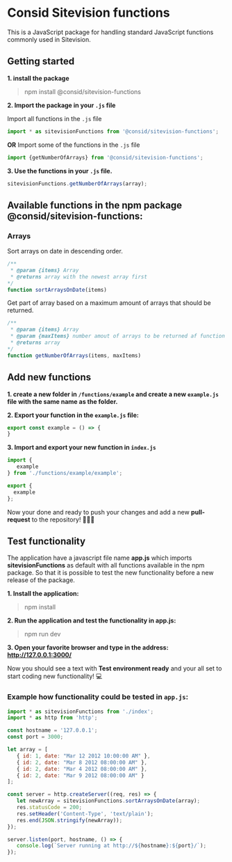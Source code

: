 # Consid Sitevision functions
This is a JavaScript package for handling standard JavaScript functions commonly used in Sitevision. 

## Getting started

**1. install the package**
> npm install @consid/sitevision-functions

**2. Import the package in your ```.js``` file**

Import all functions in the ```.js``` file
```js
import * as sitevisionFunctions from '@consid/sitevision-functions';
```
**OR** 
Import some of the functions in the ```.js``` file
```js
import {getNumberOfArrays} from '@consid/sitevision-functions';
```
**3. Use the functions in your ```.js``` file.**
```js
sitevisionFunctions.getNumberOfArrays(array);
```

## Available functions in the npm package **@consid/sitevision-functions**:
### Arrays

Sort arrays on date in descending order. 
```js
/**
 * @param {items} Array
 * @returns array with the newest array first
*/
function sortArraysOnDate(items)
```

Get part of array based on a maximum amount of arrays that should be returned.
```js
/**
 * @param {items} Array
 * @param {maxItems} number amout of arrays to be returned af function execution
 * @returns array 
*/
function getNumberOfArrays(items, maxItems)
```

## Add new functions

**1. create a new folder in ```/functions/example``` and create a new ```example.js``` file with the same name as the folder.**

**2. Export your function in the ```example.js``` file:**

```js
export const example = () => {
}
```
**3. Import and export your new function in ```index.js```**

```js
import {
   example
} from './functions/example/example';

export {
  example
};
```

Now your done and ready to push your changes and add a new **pull-request** to the repository! 🎉🎉🎉
## Test functionality

The application have a javascript file name **app.js** which imports **sitevisionFunctions** as default with all functions available in the npm package. So that it is possible to test the new functionality before a new release of the package.

**1. Install the application:**
> npm install

**2. Run the application and test the functionality in **app.js**:**
> npm run dev

**3. Open your favorite browser and type in the address: http://127.0.0.1:3000/**

Now you should see a text with **Test environment ready** and your all set to start coding new functionality! 💻
### Example how functionality could be tested in  ```app.js```:
```js
import * as sitevisionFunctions from './index';
import * as http from 'http';

const hostname = '127.0.0.1';
const port = 3000;

let array = [
   { id: 1, date: "Mar 12 2012 10:00:00 AM" },
   { id: 2, date: "Mar 8 2012 08:00:00 AM" },
   { id: 2, date: "Mar 4 2012 08:00:00 AM" },
   { id: 2, date: "Mar 9 2012 08:00:00 AM" }
];

const server = http.createServer((req, res) => {
   let newArray = sitevisionFunctions.sortArraysOnDate(array);
   res.statusCode = 200;
   res.setHeader('Content-Type', 'text/plain');
   res.end(JSON.stringify(newArray));
});

server.listen(port, hostname, () => {
   console.log(`Server running at http://${hostname}:${port}/`);
});
```


